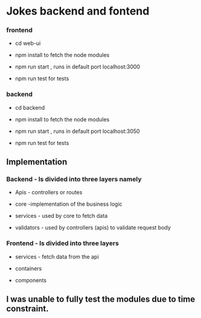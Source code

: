 
# Jokes backend and fontend 

### frontend

+  cd web-ui 

+ npm install to fetch the node modules

+ npm run start , runs in default port localhost:3000

+ npm run test for tests


###  backend

+  cd backend

+ npm install to fetch the node modules

+ npm run start , runs in default port localhost:3050

+ npm run test for tests




## Implementation

### Backend - Is divided into three layers namely 
+ Apis - controllers or routes

+ core -implementation of the business logic

+ services - used by core to fetch data

+ validators - used by controllers (apis) to validate request body


### Frontend - Is divided into three layers

+ services - fetch data from the api

+ containers 

+ components

## I was unable to fully test the modules due to time constraint.
